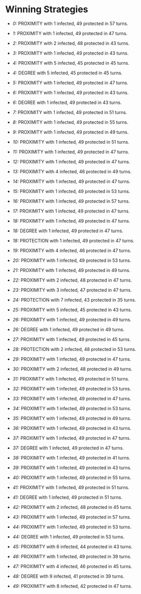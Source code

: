# Winning Strategies

* _0:_ PROXIMITY with 1 infected, 49 protected in 57 turns.


* _1:_ PROXIMITY with 1 infected, 49 protected in 47 turns.


* _2:_ PROXIMITY with 2 infected, 48 protected in 43 turns.


* _3:_ PROXIMITY with 1 infected, 49 protected in 43 turns.


* _4:_ PROXIMITY with 5 infected, 45 protected in 45 turns.


* _4:_ DEGREE with 5 infected, 45 protected in 45 turns.


* _5:_ PROXIMITY with 1 infected, 49 protected in 47 turns.


* _6:_ PROXIMITY with 1 infected, 49 protected in 43 turns.


* _6:_ DEGREE with 1 infected, 49 protected in 43 turns.


* _7:_ PROXIMITY with 1 infected, 49 protected in 51 turns.


* _8:_ PROXIMITY with 1 infected, 49 protected in 55 turns.


* _9:_ PROXIMITY with 1 infected, 49 protected in 49 turns.


* _10:_ PROXIMITY with 1 infected, 49 protected in 51 turns.


* _11:_ PROXIMITY with 1 infected, 49 protected in 47 turns.


* _12:_ PROXIMITY with 1 infected, 49 protected in 47 turns.


* _13:_ PROXIMITY with 4 infected, 46 protected in 49 turns.


* _14:_ PROXIMITY with 1 infected, 49 protected in 47 turns.


* _15:_ PROXIMITY with 1 infected, 49 protected in 53 turns.


* _16:_ PROXIMITY with 1 infected, 49 protected in 57 turns.


* _17:_ PROXIMITY with 1 infected, 49 protected in 47 turns.


* _18:_ PROXIMITY with 1 infected, 49 protected in 47 turns.


* _18:_ DEGREE with 1 infected, 49 protected in 47 turns.


* _18:_ PROTECTION with 1 infected, 49 protected in 47 turns.


* _19:_ PROXIMITY with 4 infected, 46 protected in 47 turns.


* _20:_ PROXIMITY with 1 infected, 49 protected in 53 turns.


* _21:_ PROXIMITY with 1 infected, 49 protected in 49 turns.


* _22:_ PROXIMITY with 2 infected, 48 protected in 47 turns.


* _23:_ PROXIMITY with 3 infected, 47 protected in 47 turns.


* _24:_ PROTECTION with 7 infected, 43 protected in 35 turns.


* _25:_ PROXIMITY with 5 infected, 45 protected in 43 turns.


* _26:_ PROXIMITY with 1 infected, 49 protected in 49 turns.


* _26:_ DEGREE with 1 infected, 49 protected in 49 turns.


* _27:_ PROXIMITY with 1 infected, 49 protected in 45 turns.


* _28:_ PROTECTION with 2 infected, 48 protected in 53 turns.


* _29:_ PROXIMITY with 1 infected, 49 protected in 47 turns.


* _30:_ PROXIMITY with 2 infected, 48 protected in 49 turns.


* _31:_ PROXIMITY with 1 infected, 49 protected in 51 turns.


* _32:_ PROXIMITY with 1 infected, 49 protected in 53 turns.


* _33:_ PROXIMITY with 1 infected, 49 protected in 47 turns.


* _34:_ PROXIMITY with 1 infected, 49 protected in 53 turns.


* _35:_ PROXIMITY with 1 infected, 49 protected in 49 turns.


* _36:_ PROXIMITY with 1 infected, 49 protected in 43 turns.


* _37:_ PROXIMITY with 1 infected, 49 protected in 47 turns.


* _37:_ DEGREE with 1 infected, 49 protected in 47 turns.


* _38:_ PROXIMITY with 1 infected, 49 protected in 41 turns.


* _39:_ PROXIMITY with 1 infected, 49 protected in 43 turns.


* _40:_ PROXIMITY with 1 infected, 49 protected in 55 turns.


* _41:_ PROXIMITY with 1 infected, 49 protected in 51 turns.


* _41:_ DEGREE with 1 infected, 49 protected in 51 turns.


* _42:_ PROXIMITY with 2 infected, 48 protected in 45 turns.


* _43:_ PROXIMITY with 1 infected, 49 protected in 57 turns.


* _44:_ PROXIMITY with 1 infected, 49 protected in 53 turns.


* _44:_ DEGREE with 1 infected, 49 protected in 53 turns.


* _45:_ PROXIMITY with 6 infected, 44 protected in 43 turns.


* _46:_ PROXIMITY with 1 infected, 49 protected in 39 turns.


* _47:_ PROXIMITY with 4 infected, 46 protected in 45 turns.


* _48:_ DEGREE with 9 infected, 41 protected in 39 turns.


* _49:_ PROXIMITY with 8 infected, 42 protected in 47 turns.


